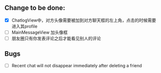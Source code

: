 ## Change to be done:
- [x] ChatlogView中，对方头像需要被加到对方聊天框的左上角，点击的时候需要进入其profile
- [ ] MainMessageView 加头像框
- [ ] 朋友圈只有你发表评论之后才能看见别人的评论

## Bugs
- [ ] Recent chat will not disappear immediately after deleting a friend
